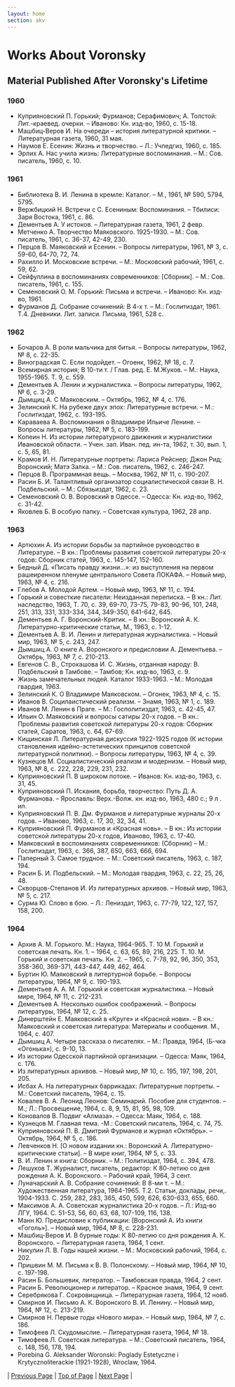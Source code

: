 ```yaml
---
layout: home
section: akv
---
```

# Works About Voronsky
## Material Published After Voronsky's Lifetime

### 1960
- Куприяновский П. Горький; Фурманов; Серафимович; А. Толстой: Лит.-краевед. очерки. – Иваново: Кн. изд-во, 1960, с. 15-18.
- Машбиц-Веров И. На очереди – история литературной критики. – Литературная газета, 1960, 31 мая.
- Наумов Е. Есенин: Жизнь и творчество. – Л.: Учпедгиз, 1960, с. 185.
- Эрлих А. Нас учила жизнь: Литературные воспоминания. – М.: Сов. писатель, 1960, с. 10.

### 1961
- Библиотека В. И. Ленина в кремле: Каталог. – М., 1961, № 590, 5794, 5795.
- Вержбицкий Н. Встречи с С. Есениным: Воспоминания. – Тбилиси: Заря Востока, 1961, с. 86.
- Дементьев А. У истоков. – Литературная газета, 1961, 2 февр.
- Метченко А. Творчество Маяковского. 1925-1930. – М.: Сов. писатель, 1961, с. 36-37, 42-49, 230.
- Перцов В. Маяковский и Есенин. – Вопросы литературы, 1961, № 3, с. 59-60, 64-70, 72, 74.
- Рахилло И. Московские встречи. – М.: Московский рабочий, 1961, с. 59, 62.
- Сейфуллина в воспоминаниях современников: [Сборник]. – М.: Сов. писатель, 1961, с. 155.
- Семеновский О. М. Горький: Письма и встречи. – Иваново: Кн. изд-во, 1961.
- Фурманов Д. Собрание сочинений: В 4-х т. – М.: Гослитиздат, 1961. Т.4. Дневники. Лит. записи. Письма, 1961, 528 с.

### 1962
- Бочаров А. В роли мальчика для битья. – Вопросы литературы, 1962, № 8, с. 22-35.
- Виноградская С. Если подойдет. – Огоенк, 1962, № 18, с. 7.
- Всемирная история; В 10-ти т. / Глав. ред. Е. М.Жуков. – М.: Наука, 1955-1965. Т. 9, с. 559.
- Дементьев А. Ленин и журналистика. – Вопросы литературы, 1962, № 6, с. 3-29.
- Дымщиц А. С Маяковским. – Октябрь, 1962, № 4, с. 176.
- Зелинский К. На рубеже двух эпох: Литературные встречи. – М.: Гослитиздат, 1962, с. 193-195.
- Караваева А. Воспоминания о Владимире Ильиче Ленине. – Вопросы литературы, 1962, № 5, с. 183-199.
- Копеин Н. Из истории литературного движения и журналистики Ивановской области. – Учен. зап. Иван. пед. ин-та, 1962, т. 30, вып. 1, с. 5, 65, 81.
- Крамов И. Н. Литературные портреты: Лариса Рейснер; Джон Рид; Воронский; Матэ Залка. – М.: Сов. писатель, 1962, с. 246-247.
- Перцов В. Программная вещь. – Москва, 1962, № 11, с. 190-207.
- Расин Б. И. Талантливый организатор социалистической связи В. Н. Подбельский. – М.: Сбязьиздат, 1962, с. 23.
- Семеновский О. В. Воровский в Одессе. – Одесса: Кн. изд-во, 1962, с. 31-42.
- Яковлев Б. В особую папку. – Советская культура, 1962, 28 апр.

### 1963
- Артюхин А. Из истории борьбы за партийное руководство в Литературе. – В кн.: Проблемы развития советской литературы 20-х годов: Сборник статей, 1963, с. 145-147, 152-160.
- Бедный Д. «Писать правду жизни...»: из выступления на первом рашеиренном пленуме центрального Совета ЛОКАФА. – Новый мир, 1963, № 4, с. 216.
- Глебов А. Молодой Артем. – Новый мир, 1963, № 11, с. 194.
- Горький и совесткие писатели: Неизданная переписка. – В кн.: Лит. наследство, 1963, Т. 70, с. 39, 69-70, 73-75, 79-83, 90-96, 101, 248, 251, 313, 331, 333-334, 344, 349-350, 641-642, 645.
- Дементьев А. Г. Воронский-Критик. – В кн.: Воронский А. К. Литературно-критические статьи, М., 1963, с. 1-12.
- Дементьев А. В. И. Ленин и литературная журналистика. – Новый мир, 1963, № 5, с. 243, 247.
- Дымшиц А. О книге А. Воронского и предисловии А. Дементьева. – Октябрь, 1963, № 7, с. 210-213.
- Евгенов С. В., Строкашова И. С. Жизнь, отданная народу: В. Подбельский в Тамбове. – Тамбов; Кн. изд-во, 1963, с. 9.
- Жизнь замечательных людей. Каталог 1933-1963. – М.: Молодая гвардия, 1963.
- Зелинский К. О Владимире Маяковском. – Огонек, 1963, № 4, с. 15.
- Иванов В. Социлаистический реализм. – Знамя, 1963, № 1, с. 189.
- Иванов М. Ленин в Праге. – М.: Госполитиздат, 1963, с. 42-45, 47.
- Ильин О. Маяковский и вопросы сатиры 20-х годов. – В кн.: Проблемы развития советской литературы 20-х годов: Сборник статей, Саратов, 1963, с. 64, 67-69.
- Кищинская Л. Литературная дискуссия 1922-1925 годов (К истории становления идейно-эстетических принципов советской литературной политики). – Вопросы литературы, 1963, № 4, с. 39.
- Кузнецов М. Социалистический реализм и модернизм. – Новый мир, 1963, № 8, с. 222, 228, 229, 231, 232.
- Куприяновский П. В широком потоке. – Иванов: Кн. изд-во, 1963, с. 31, 45.
- Куприяновский П. Искания, борьба, творчество: Путь Д. А. Фурманова. – Ярославль: Верх.-Волж. кн. изд-во, 1963, 480 с.; 9 л . ил.
- Куприяновский П. В. Дм. Фурманов и литературные журналы 20-х годов. – Иваново, 1963, с. 17, 30, 32, 34, 41.
- Куприяновский П. Фурманов и «Красная новь». – В кн.: Из истории советской литературы 20-х годов, Иваново, 1963, с. 17-40.
- Маяковский в воспоминаниях современников: (Сборник) – М.: Гослитиздат, 1963, с. 366, 387, 650, 663, 666, 694.
- Паперный З. Самое трудное. – М.: Советский писатель, 1963, с. 187, 194.
- Расин Б. И. Подбельский. – М.: Молодая гвардия, 1963, с. 22, 25, 26, 48.
- Скворцов-Степанов И. Из литературных архивов. – Новый мир, 1963, № 5, с. 217.
- Сурма Ю. Слово в бою. – Л.: Лениздат, 1963, с. 77-79, 122, 127, 157, 158, 200.

### 1964
- Архив А. М. Горького. М.: Наука, 1964-965. Т. 10 М. Горький и советская печать. Кн. 1. – 1964, с. 63, 65, 89, 216, 225. Т. 10. М. Горький и советская печать. Кн. 2. – 1965, с. 7-78, 92, 96, 350, 353, 358-360, 369-371, 443-447, 449, 462, 464.
- Буртин Ю. Маяковский в литертурной борьбе. – Вопросы литературы, 1964, № 9, с. 190-193.
- Дементьев А. А. М. Горький и советская журналистика. – Новый мире, 1964, № 11, с. 212-231.
- Дементьев А. Несколько ошибок соображений. – Вопросы литературы, 1964, № 12, с. 25.
- Динерштейн Е. Маяковский в «Круге» и «Красной нови». – В кн.: Маяковский и советская литература: Материалы и сообщения. М., 1964, с. 407.
- Дымшиц А. Четыре рассказа о писателях. – М.: Правда, 1964, (Б-чка «Огонька»), с. 9-10, 13.
- Из истории Одесской партийной организации. – Одесса: Маяк, 1964, с. 176.
- Из литературных архивов. – Новый мир, № 10, с. 195, 197, 198, 201, 205.
- Исбах А. На литературных баррикадах: Литературные портреты. – М.: Советский писатель, 1964, с. 15.
- Ковалев В. А. Леонид Леонов: Семинарий. Пособие для студентов. – М.; Л.: Просвещение, 1964, с. 8, 9, 15, 81, 95, 98, 109.
- Коновалов В. Подвиг «Алмаза». – Одесса: Маяк, 1964, с. 188.
- Кузнецов М. Главная тема. -М.: Советский писатель, 1964, с. 74, 75.
- Куприяновский П. В. Дмитрий Фурманов и журнал «Октябрь». – Октябрь, 1964, № 5, с. 186.
- Левченков Н. [О новом издании кн.: Воронский А. Литературно-критические статьи]. – В мире книг, 1964, № 5, с. 33.
- В. И. Ленин и книга: Сборник. – М.: Политиздат, 1964, с. 394, 478.
- Лешуков Т. Журналист, писатель, редактор: К 80-летию со дня рождения А. К. Воронского. – Рабочий край, 1964, 3 сент.
- Луначарский А. В. Собрание сочинений: В 8-ми т. – М.: Художественная литература, 1964-1965. Т.2. Статьи, доклады, речи,. 1904-1933. С. 259, 282, 283, 365, 450, 599, 626, 630-633, 655, 660.
- Максимов А. А. Советская журналистика 20-х годов. – Л.: Изд-во ЛГУ, 1964. С. 51-53, 56, 60, 63, 68, 107-109, 116, 138.
- Манн Ю. Предисловие к публикации: [Воронский А. Из книги «Гоголь»]. – Новый мир, 1964, № 8, с. 228-231.
- Машбиц-Веров И. В бурные годы: К 80-летию со дня рождения А. К. Воронского. – Литературная газета, 1964, 1 сент.
- Никулин Л. В. Годы нашей жизни. – М.: Московский рабочий, 1964, с. 202.
- Пришвин М. М. Письма к В. В. Полонскому. – Новый мир, 1964, № 10, с. 197-198.
- Расин Б. Большевик, литератор. – Тамбовская правда, 1964, 2 сент.
- Расин Б. Революционер и литератор. – Красное знамя, 1964, 9 сент.
- Серебрякова Г. Сокровищница. – Литературная газета, 1964, 12 нояб.
- Смирнов И. Письмо А. К. Воронского В. И. Ленину. – Новый мир, 1964, № 12, с. 213-219.
- Смирнов Н. Первые годы «Нового мира». – Новый мир, 1964, № 7, с. 186.
- Тимофеев Л. Скудомыслие. – Литературная газета, 1964, № 18.
- Тимофеев Л. Советская литература. – М.: Советский писатель, 1964, с. 148, 156, 178, 194.
- Porebina G. Aleksander Woronski: Poglady Estetyczne i Krytycznoliterackie (1921-1928), Wroclaw, 1964. 

| [Previous Page](BiblioAbout1950s.html) | [Top of Page](#) | [Next Page](BiblioAbout1965.html) |

